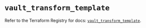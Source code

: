 # `vault_transform_template`

Refer to the Terraform Registry for docs: [`vault_transform_template`](https://registry.terraform.io/providers/hashicorp/vault/3.24.0/docs/resources/transform_template).
